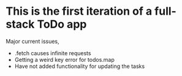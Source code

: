 # This is the first iteration of a full-stack ToDo app

Major current issues,
- .fetch causes infinite requests
- Getting a weird key error for todos.map
- Have not added functionality for updating the tasks
